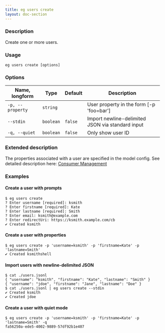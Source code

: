 ```yaml
---
title: eg users create
layout: doc-section
---
```


### Description

Create one or more users.

### Usage

```shell
eg users create [options]
```

### Options

| Name, longform   | Type      | Default | Description                                      |
| ---              | ---       | ---     | ---                                              |
| `-p, --property` | `string`  |         | User property in the form [-p 'foo=bar']         |
| `--stdin`        | `boolean` | `false` | Import newline-delimited JSON via standard input |
| `-q, --quiet`    | `boolean` | `false` | Only show user ID                                |

### Extended description

The properties associated with a user are specified in the model config.
See detailed description here:
[Consumer Management](../../consumer-management) 

### Examples

#### Create a user with prompts

```shell
$ eg users create
? Enter username [required]: ksmith
? Enter firstname [required]: Kate
? Enter lastname [required]: Smith
? Enter email: ksmith@example.com
? Enter redirectUri: https://ksmith.example.com/cb
✔ Created ksmith
```

#### Create a user with properties

```shell
$ eg users create -p 'username=ksmith' -p 'firstname=Kate' -p 'lastname=Smith'    
✔ Created ksmithshell
```

#### Import users with newline-delimited JSON

```shell
$ cat ./users.jsonl                           
{ "username": "ksmith", "firstname": "Kate", "lastname": "Smith" }
{ "username": "jdoe", "firstname": "Jane", "lastname": "Doe" }
$ cat ./users.jsonl | eg users create --stdin 
✔ Created ksmith
✔ Created jdoe
```

#### Create a user with quiet mode

```shell
$ eg users create -p 'username=ksmith' -p 'firstname=Kate' -p 'lastname=Smith' -q
fa56250a-ede5-4002-9889-57df92b1e407
```
